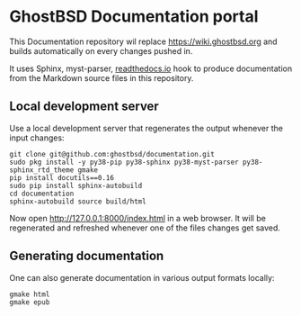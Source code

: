 GhostBSD Documentation portal
=============================
This Documentation repository wil replace https://wiki.ghostbsd.org and builds automatically on every changes pushed in.

It uses Sphinx, myst-parser, [readthedocs.io](https://ghostbsd-documentation-portal.readthedocs.io) hook to produce documentation from the Markdown source files in this repository.


## Local development server

Use a local development server that regenerates the output whenever the input changes:

```
git clone git@github.com:ghostbsd/documentation.git
sudo pkg install -y py38-pip py38-sphinx py38-myst-parser py38-sphinx_rtd_theme gmake
pip install docutils==0.16
sudo pip install sphinx-autobuild
cd documentation
sphinx-autobuild source build/html
```

Now open http://127.0.0.1:8000/index.html in a web browser. It will be regenerated and refreshed whenever one of the files changes get saved.

## Generating documentation

One can also generate documentation in various output formats locally:

```
gmake html
gmake epub

```
